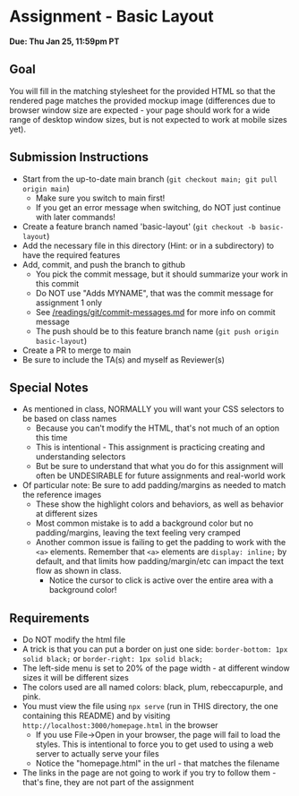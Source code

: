 # Assignment - Basic Layout

**Due: Thu Jan 25, 11:59pm PT** 

## Goal

You will fill in the matching stylesheet for the provided HTML so that the rendered page matches the provided mockup image (differences due to browser window size are expected - your page should work for a wide range of desktop window sizes, but is not expected to work at mobile sizes yet).

## Submission Instructions

* Start from the up-to-date main branch (`git checkout main; git pull origin main`)
    - Make sure you switch to main first!  
    - If you get an error message when switching, do NOT just continue with later commands!
* Create a feature branch named 'basic-layout' (`git checkout -b basic-layout`)
* Add the necessary file in this directory (Hint: or in a subdirectory) to have the required features
* Add, commit, and push the branch to github
    - You pick the commit message, but it should summarize your work in this commit
    - Do NOT use "Adds MYNAME", that was the commit message for assignment 1 only
    - See [/readings/git/commit-messages.md](/readings/git/commit-messages.md) for more info on commit message
    - The push should be to this feature branch name (`git push origin basic-layout`) 
* Create a PR to merge to main
* Be sure to include the TA(s) and myself as Reviewer(s)

## Special Notes

- As mentioned in class, NORMALLY you will want your CSS selectors to be based on class names
    - Because you can't modify the HTML, that's not much of an option this time
    - This is intentional - This assignment is practicing creating and understanding selectors
    - But be sure to understand that what you do for this assignment will often be UNDESIRABLE for future assignments and real-world work
- Of particular note: Be sure to add padding/margins as needed to match the reference images
    - These show the highlight colors and behaviors, as well as behavior at different sizes
    - Most common mistake is to add a background color but no padding/margins, leaving the text feeling very cramped
    - Another common issue is failing to get the padding to work with the `<a>` elements.  Remember that `<a>` elements are `display: inline;` by default, and that limits how padding/margin/etc can impact the text flow as shown in class.
        - Notice the cursor to click is active over the entire area with a background color!

## Requirements

- Do NOT modify the html file
- A trick is that you can put a border on just one side: `border-bottom: 1px solid black;` or `border-right: 1px solid black;`
- The left-side menu is set to 20% of the page width - at different window sizes it will be different sizes
- The colors used are all named colors: black, plum, rebeccapurple, and pink. 
- You must view the file using `npx serve` (run in THIS directory, the one containing this README) and by visiting `http://localhost:3000/homepage.html` in the browser
    - If you use File->Open in your browser, the page will fail to load the styles.  This is intentional to force you to get used to using a web server to actually serve your files
    - Notice the "homepage.html" in the url - that matches the filename
- The links in the page are not going to work if you try to follow them - that's fine, they are not part of the assignment

